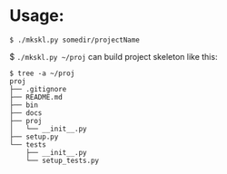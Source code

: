 # Usage:
```
$ ./mkskl.py somedir/projectName
```
$ `./mkskl.py ~/proj` can build project skeleton like this:
```
$ tree -a ~/proj
proj
├── .gitignore
├── README.md
├── bin
├── docs
├── proj
│   └── __init__.py
├── setup.py
└── tests
    ├── __init__.py
    └── setup_tests.py
```
